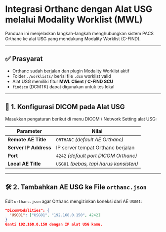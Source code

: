 # Integrasi Orthanc dengan Alat USG melalui Modality Worklist (MWL)

Panduan ini menjelaskan langkah-langkah menghubungkan sistem PACS Orthanc ke alat USG yang mendukung Modality Worklist (C-FIND).

---

## ✅ Prasyarat

- Orthanc sudah berjalan dan plugin Modality Worklist aktif
- Folder `./worklists/` berisi file `.dcm` worklist valid
- Alat USG memiliki fitur **MWL Client / C-FIND SCU**
- `findscu` (DCMTK) dapat digunakan untuk tes lokal

---

## 🧩 1. Konfigurasi DICOM pada Alat USG

Masukkan pengaturan berikut di menu DICOM / Network Setting alat USG:

| Parameter               | Nilai                                |
|------------------------|----------------------------------------|
| **Remote AE Title**    | `ORTHANC` *(default AE Orthanc)*       |
| **Server IP Address**  | IP server tempat Orthanc berjalan      |
| **Port**               | `4242` *(default port DICOM Orthanc)*  |
| **Local AE Title**     | `USG01` *(bebas, tapi harus konsisten)*|

---

## 🛠️ 2. Tambahkan AE USG ke File `orthanc.json`

Edit `orthanc.json` agar Orthanc mengizinkan koneksi dari AE `USG01`:

```json
"DicomModalities": {
  "USG01": ["USG01", "192.168.0.150", 4242]
}
Ganti 192.168.0.150 dengan IP alat USG kamu.